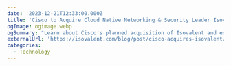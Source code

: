 ```yaml
---
date: '2023-12-21T12:33:00.000Z'
title: 'Cisco to Acquire Cloud Native Networking & Security Leader Isovalent'
ogImage: ogimage.webp
ogSummary: "Learn about Cisco's planned acquisition of Isovalent and explore Isovalent's future vision with Cisco"
externalUrl: 'https://isovalent.com/blog/post/cisco-acquires-isovalent/'
categories:
  - Technology
---
```

